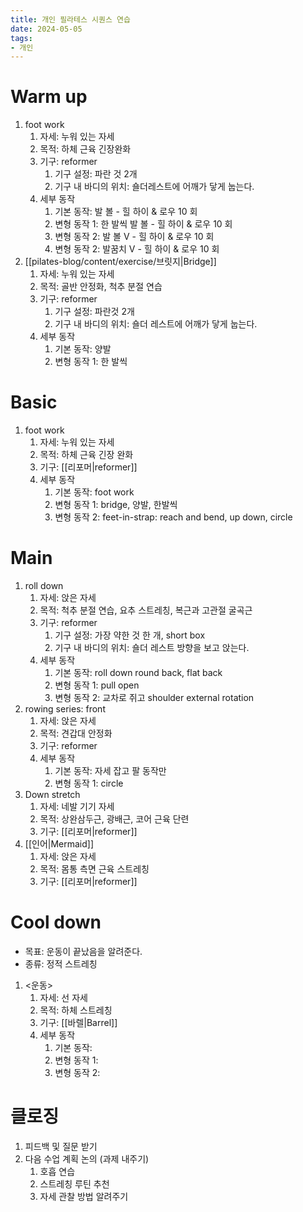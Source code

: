 ```yaml
---
title: 개인 필라테스 시퀀스 연습
date: 2024-05-05
tags:
- 개인
---
```


# Warm up

1. foot work
    1. 자세: 누워 있는 자세
    2. 목적: 하체 근육 긴장완화
    3. 기구: reformer
        1. 기구 설정: 파란 것 2개
        2. 기구 내 바디의 위치: 숄더레스트에 어깨가 닿게 눕는다.
    4. 세부 동작
        1. 기본 동작: 발 볼 - 힐 하이 & 로우 10 회
        2. 변형 동작 1: 한 발씩 발 볼 - 힐 하이 & 로우 10 회
        3. 변형 동작 2: 발 볼 V - 힐 하이 & 로우 10 회
        4. 변형 동작 2: 발꿈치 V - 힐 하이 & 로우 10 회
2. [[pilates-blog/content/exercise/브릿지|Bridge]]
    1. 자세: 누워 있는 자세
    2. 목적: 골반 안정화, 척추 분절 연습
    3. 기구: reformer
        1. 기구 설정: 파란것 2개
        2. 기구 내 바디의 위치: 숄더 레스트에 어깨가 닿게 눕는다.
    4. 세부 동작
        1. 기본 동작: 양발
        2. 변형 동작 1: 한 발씩

# Basic

1. foot work
    1. 자세: 누워 있는 자세
    2. 목적: 하체 근육 긴장 완화
    3. 기구: [[리포머|reformer]]
    4. 세부 동작
        1. 기본 동작: foot work
        2. 변형 동작 1: bridge, 양발, 한발씩
        3. 변형 동작 2: feet-in-strap: reach and bend, up down, circle

# Main

1. roll down
    1. 자세: 앉은 자세
    2. 목적: 척추 분절 연습, 요추 스트레칭, 복근과 고관절 굴곡근
    3. 기구: reformer
        1. 기구 설정: 가장 약한 것 한 개, short box
        2. 기구 내 바디의 위치: 숄더 레스트 방향을 보고 앉는다.
    4. 세부 동작
        1. 기본 동작: roll down round back, flat back
        2. 변형 동작 1: pull open
        3. 변형 동작 2: 교차로 쥐고 shoulder external rotation
2. rowing series: front
    1. 자세: 앉은 자세
    2. 목적: 견갑대 안정화
    3. 기구: reformer
    4. 세부 동작
        1. 기본 동작: 자세 잡고 팔 동작만
        2. 변형 동작 1: circle
3. Down stretch
    1. 자세: 네발 기기 자세
    2. 목적: 상완삼두근, 광배근, 코어 근육 단련
    3. 기구: [[리포머|reformer]]
4. [[인어|Mermaid]]
    1. 자세: 앉은 자세
    2. 목적: 몸통 측면 근육 스트레칭
    3. 기구: [[리포머|reformer]]

# Cool down

- 목표: 운동이 끝났음을 알려준다.
- 종류: 정적 스트레칭

1. <운동>
    1. 자세: 선 자세
    2. 목적: 하체 스트레칭
    3. 기구: [[바렐|Barrel]]
    4. 세부 동작
        1. 기본 동작:
        2. 변형 동작 1:
        3. 변형 동작 2:


# 클로징

1. 피드백 및 질문 받기
2. 다음 수업 계획 논의 (과제 내주기)
    1. 호흡 연습
    2. 스트레칭 루틴 추천
    3. 자세 관찰 방법 알려주기
